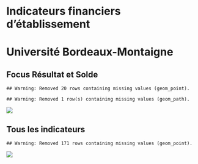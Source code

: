Indicateurs financiers d’établissement
================

# Université Bordeaux-Montaigne

## Focus Résultat et Solde

    ## Warning: Removed 20 rows containing missing values (geom_point).

    ## Warning: Removed 1 row(s) containing missing values (geom_path).

![](/home/julien/repo/cpesr/RFC/Finances/Etablissements/université_bordeaux_montaigne_files/figure-gfm/etab.focus-1.png)<!-- -->

## Tous les indicateurs

    ## Warning: Removed 171 rows containing missing values (geom_point).

![](/home/julien/repo/cpesr/RFC/Finances/Etablissements/université_bordeaux_montaigne_files/figure-gfm/etab-1.png)<!-- -->

